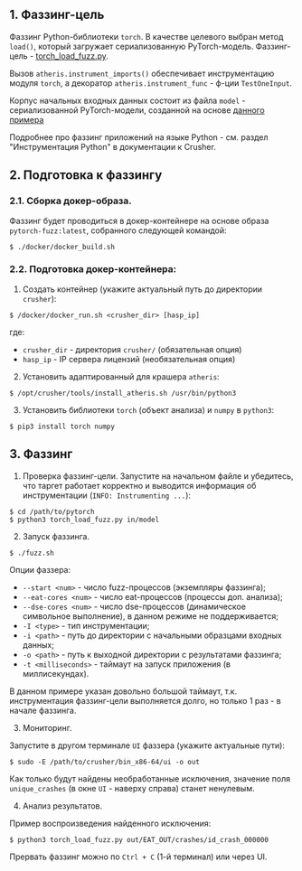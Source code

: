## 1. Фаззинг-цель

Фаззинг Python-библиотеки `torch`.
В качестве целевого выбран метод `load()`, который загружает сериализованную PyTorch-модель.
Фаззинг-цель - [torch_load_fuzz.py](torch_load_fuzz.py).

Вызов `atheris.instrument_imports()` обеспечивает инструментацию модуля `torch`, а декоратор `atheris.instrument_func` - ф-ции `TestOneInput`.

Корпус начальных входных данных состоит из файла `model` - сериализованной PyTorch-модели, созданной на основе [данного примера](https://pytorch.org/tutorials/beginner/saving_loading_models.html)

Подробнее про фаззинг приложений на языке Python - см. раздел "Инструментация Python" в документации к Crusher.

## 2. Подготовка к фаззингу

### 2.1. Сборка докер-образа.

Фаззинг будет проводиться в докер-контейнере на основе образа `pytorch-fuzz:latest`, собранного следующей командой:
```shell
$ ./docker/docker_build.sh
```

### 2.2. Подготовка докер-контейнера:

1. Создать контейнер (укажите актуальный путь до директории `crusher`):
```shell
$ /docker/docker_run.sh <crusher_dir> [hasp_ip]
```
где:
- `crusher_dir` - директория `crusher/` (обязательная опция)
- `hasp_ip` - IP сервера лицензий (необязательная опция)

2. Установить адаптированный для крашера `atheris`:
```shell
$ /opt/crusher/tools/install_atheris.sh /usr/bin/python3
```

3. Установить библиотеки `torch` (объект анализа) и `numpy` в `python3`:
```shell
$ pip3 install torch numpy
```

## 3. Фаззинг

1. Проверка фаззинг-цели.
Запустите на начальном файле и убедитесь, что таргет работает корректно и выводится информация об инструментации (`INFO: Instrumenting ...`):
```shell
$ cd /path/to/pytorch
$ python3 torch_load_fuzz.py in/model
```

2. Запуск фаззинга.

```shell
$ ./fuzz.sh
```

Опции фаззера:

* `--start <num>` - число fuzz-процессов (экземпляры фаззинга);
* `--eat-cores <num>` - число eat-процессов (процессы доп. анализа);
* `--dse-cores <num>` - число dse-процессов (динамическое символьное выполнение), в данном режиме не поддерживается;
* `-I <type>` - тип инструментации;
* `-i <path>` - путь до директории с начальными образцами входных данных;
* `-o <path>` - путь к выходной директории с результатами фаззинга;
* `-t <milliseconds>` - таймаут на запуск приложения (в миллисекундах).

В данном примере указан довольно большой таймаут, т.к. инструментация фаззинг-цели выполняется долго, но только 1 раз - в начале фаззинга.

3. Мониторинг.

Запустите в другом терминале `UI` фаззера (укажите актуальные пути):
```shell
$ sudo -E /path/to/crusher/bin_x86-64/ui -o out
```

Как только будут найдены необработанные исключения, значение поля `unique_crashes` (в окне `UI` - наверху справа) станет ненулевым.

4. Анализ результатов.

Пример воспроизведения найденного исключения:
```shell
$ python3 torch_load_fuzz.py out/EAT_OUT/crashes/id_crash_000000 
```

Прервать фаззинг можно по `Ctrl + С` (1-й терминал) или через UI.